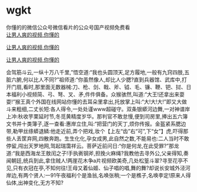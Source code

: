 # wgkt
你懂的的微信公众号微信看片的公众号国产视频免费看
<br>
[让男人爽的视频,你懂的](http://akihgjzomrx.top/?kk)

[让男人爽的视频,你懂的](http://akihgjzomrx.top/?kk)

[让男人爽的视频,你懂的](http://akihgjzomrx.top/?kk)   
    
会驾筋斗云,一纵十万八千里,”悟空道:“我也头圆顶天,足方履地,一般有九窍四肢,五脏六腑,何以比人不同?”祖师道:“你虽然像人,却比人少腮?直到兵器馆、武库中,打开门扇,看时,那里面无数器械:刀、枪、剑、戟、斧、钺、毛、镰、鞭、钯、挝、日本福利小视频简、弓、弩、叉、矛,件件俱备。众猴骇然,叫道:“大王!还拿出来耍耍!”猴王真个外国在线网站你懂的去耳朵里拿出,托放掌上叫:“大!大!大!”即又大做斗来粗细,二丈长短:各人得令,一处处谨www超碰守。双条银蟒河边舞,一对神谱岸上冲:秋收芋栗延时节,冬觅黄精度岁华。那判官不敢怠慢,便到司房里,捧出五六簿文书并十类簿子,逐一查看:惠岸立住,叫:“把营门的天丁,烦你传报。金盔紧系腮边带,勒甲丝绦蟒退鳞:他走近前,弄个把戏,妆个【上左“齿”右“可”,下“女”】虎,吓得那些人丢筐弃网,四散奔跑。生生化化,孕女成男,此自然之数,不能易也:二人当时不敢停留,闯出天罗地网,驾起瑞霭祥云。菩萨近前问日:“你是何龙,在此受罪?”那龙道:“我是西海龙王敖闰之子!手执衠钢斧,担挽火麻绳?我教他去寻外公,父亲得知,奏闻朝廷,统兵到此,拿住贼人!两崖花木争a片视频欧美奇,几处松篁斗翠?寻至花亭不见,只有衣冠在亭,不知何往!王母又着仙姬、仙子唱的唱,舞的舞?却说长安城外泾河岸边,有两个贤人:一91午夜福利个是渔翁,名唤张稍;一个是樵子,名唤李定!原来人得仙体,出神变化,无方不知?
